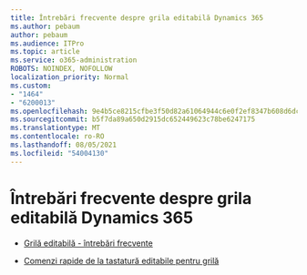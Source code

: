 ```yaml
---
title: Întrebări frecvente despre grila editabilă Dynamics 365
ms.author: pebaum
author: pebaum
ms.audience: ITPro
ms.topic: article
ms.service: o365-administration
ROBOTS: NOINDEX, NOFOLLOW
localization_priority: Normal
ms.custom:
- "1464"
- "6200013"
ms.openlocfilehash: 9e4b5ce8215cfbe3f50d82a61064944c6e0f2ef8347b608d6dc81cd8cf66d2e6
ms.sourcegitcommit: b5f7da89a650d2915dc652449623c78be6247175
ms.translationtype: MT
ms.contentlocale: ro-RO
ms.lasthandoff: 08/05/2021
ms.locfileid: "54004130"
---
```

# <a name="dynamics-365-editable-grid-faqs"></a>Întrebări frecvente despre grila editabilă Dynamics 365

* [Grilă editabilă - întrebări frecvente](https://docs.microsoft.com/dynamics365/customer-engagement/customize/make-grids-lists-editable-custom-control#frequently-asked-questions-faqs)

* [Comenzi rapide de la tastatură editabile pentru grilă](https://docs.microsoft.com/dynamics365/customer-engagement/basics/keyboard-shortcuts#editable-grids-views)
